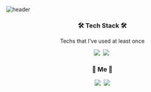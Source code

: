 ![header](https://capsule-render.vercel.app/api?type=soft&color=auto&height=150&section=header&text=ANNJUNGCHAN&fontSize=70&animation=twinkling)

<h3 align="center">🛠 Tech Stack 🛠</h3>

<p align="center"> Techs that I've used at least once </p>

<p align="center">
  <img src="https://img.shields.io/badge/Python-3766AB?style=flat-square&logo=Python&logoColor=white"/></a>&nbsp
  <img src="https://img.shields.io/badge/R-276DC3?style=flat-square&logo=Python&logoColor=white"/></a>&nbsp 
  <br>
</p>

<h3 align="center"> 🧸 Me 🧸 </h3>
<p align="center">
  <a href="https://blog.naver.com/j227ung"><img src="https://img.shields.io/badge/Naver-03C75A?style=flat-square&logo=Instagram&logoColor=white&link=https://blog.naver.com/j227ung"/></a>&nbsp
  <a href="mailto:ajc227ung@gmail.com"><img src="https://img.shields.io/badge/Gmail-d14836?style=flat-square&logo=Gmail&logoColor=white&link=ajc227ung@gmail.com"/></a>
</p>
<br>
